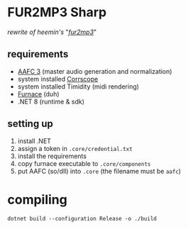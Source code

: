 # FUR2MP3 Sharp
*rewrite of heemin's* "[*fur2mp3*](https://github.com/HeeminTV/fur2mp3/)"

## requirements
- [AAFC 3](https://github.com/architectnt/aafc) (master audio generation and normalization)
- system installed [Corrscope](https://github.com/corrscope/corrscope)
- system installed Timidity (midi rendering)
- [Furnace](https://github.com/tildearrow/furnace) (duh)
- .NET 8 (runtime & sdk)

## setting up
1. install .NET
2. assign a token in `.core/credential.txt`
3. install the requirements
4. copy furnace executable to `.core/components`
5. put AAFC (so/dll) into `.core` (the filename must be `aafc`)

# compiling
```
dotnet build --configuration Release -o ./build
```